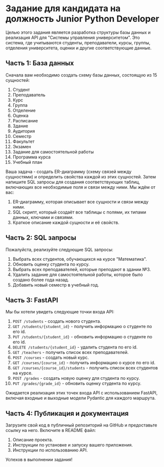# Задание для кандидата на должность Junior Python Developer

Целью этого задания является разработка структуры базы данных и реализация API для "Системы управления университетом". Это система, где учитываются студенты, преподаватели, курсы, группы, отделения университета, оценки и другие соответствующие данные.


## Часть 1: База данных

Сначала вам необходимо создать схему базы данных, состоящую из 15 сущностей:
1. Студент
2. Преподаватель
3. Курс
4. Группа
5. Отделение
6. Оценка
7. Расписание
8. Здание
9. Аудитория
10. Семестр
11. Факультет
12. Экзамен
13. Задание для самостоятельной работы
14. Программа курса
15. Учебный план

Ваша задача - создать ER-диаграмму (схему связей между сущностями) и определить свойства каждой из этих сущностей. Затем напишите SQL запросы для создания соответствующих таблиц, включающих все необходимые поля и связи между ними.
Мы ждём от вас:
1. ER-диаграмму, которая описывает все сущности и связи между ними.
2. SQL скрипт, который создаёт все таблицы с полями, их типами данных, ключами и связями.
3. Краткое описание каждой сущности и её свойств.


## Часть 2: SQL запросы

Пожалуйста, реализуйте следующие SQL запросы:
1. Выбрать всех студентов, обучающихся на курсе "Математика".
2. Обновить оценку студента по курсу.
3. Выбрать всех преподавателей, которые преподают в здании №3.
4. Удалить задание для самостоятельной работы, которое было создано более года назад.
5. Добавить новый семестр в учебный год.


## Часть 3: FastAPI

Мы бы хотели увидеть следующие точки входа API:
1. `POST /students` - создать нового студента.
2. `GET /students/{student_id}` - получить информацию о студенте по его id.
3. `PUT /students/{student_id}` - обновить информацию о студенте по его id.
4. `DELETE /students/{student_id}` - удалить студента по его id.
5. `GET /teachers` - получить список всех преподавателей.
6. `POST /courses` - создать новый курс.
7. `GET /courses/{course_id}` - получить информацию о курсе по его id.
8. `GET /courses/{course_id}/students` - получить список всех студентов на курсе.
9. `POST /grades` - создать новую оценку для студента по курсу.
10. `PUT /grades/{grade_id}` - обновить оценку студента по курсу.

Ожидается реализация этих точек входа API с использованием FastAPI, включая входные и выходные модели Pydantic для каждого маршрута.


## Часть 4: Публикация и документация

Загрузите свой код в публичный репозиторий на GitHub и предоставьте ссылку на него. Включите в README файл:
1. Описание проекта.
2. Инструкции по установке и запуску вашего приложения.
3. Инструкции по использованию API.

Успехов в выполнении задания!
